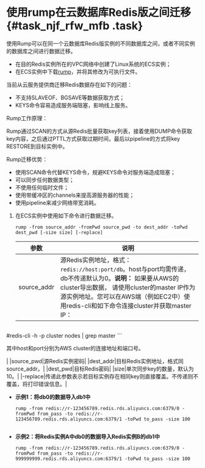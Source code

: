 # 使用rump在云数据库Redis版之间迁移 {#task_njf_rfw_mfb .task}

使用Rump可以在同一个云数据库Redis版实例的不同数据库之间，或者不同实例的数据库之间进行数据迁移。

-   在目的Redis实例所在的VPC网络中创建了Linux系统的ECS实例；
-   在ECS实例中下载[rump](http://docs-aliyun.cn-hangzhou.oss.aliyun-inc.com/assets/attach/94155/cn_zh/1554083314806/rump)，并将其修改为可执行文件。

当前从云服务提供商迁移Redis数据存在如下的问题：

-   不支持SLAVEOF、BGSAVE等数据获取方式；
-   KEYS命令容易造成服务端阻塞，影响线上服务。

Rump工作原理：

Rump通过SCAN的方式从源Redis批量获取key列表，接着使用DUMP命令获取key内容，之后通过PTTL方式获取过期时间，最后以pipeline的方式将key RESTORE到目标实例中。

Rump迁移优势：

-   使用SCAN命令代替KEYS命令，规避KEYS命令对服务端造成阻塞；
-   可以同步任何数据类型；
-   不使用任何临时文件；
-   使用带缓冲区的channels来提高源服务器的性能；
-   使用pipeline来减少网络带宽消耗。

1.  在ECS实例中使用如下命令进行数据迁移。 

    ```
    rump -from source_addr -fromPwd source_pwd -to dest_addr -toPwd dest_pwd [-size size] [-replace]
    ```

    |参数|说明|
    |--|--|
    |source\_addr|源Redis实例地址，格式：`redis://host:port/db`。host与port均需传递，db不传递默认为0。**说明：** 如果要从AWS的cluster导出数据， 请使用cluster的master IP作为源实例地址。您可以在AWS端（例如EC2中）使用redis-cli和如下命令连接cluster并获取master IP：

    ```
#redis-cli -h <host> -p <port> cluster nodes | grep master
    ```

其中host和port分别为AWS cluster的连接地址和端口号。

|
    |source\_pwd|源Redis实例密码|
    |dest\_addr|目标Redis实例地址，格式同source\_addr。|
    |dest\_pwd|目标Redis密码|
    |size|单次同步key的数量，默认为10。|
    |-replace|传递此参数表示若目标实例存在相同key则直接覆盖。不传递则不覆盖，将打印错误信息。|


-   **示例1：将db0的数据导入db1中**

    ```
    rump -from redis://r-123456789.redis.rds.aliyuncs.com:6379/0 -fromPwd from_pass -to redis://r-123456789.redis.rds.aliyuncs.com:6379/1 -toPwd to_pass -size 100 
    
    
    ```

-   **示例2：将Redis实例A中db0的数据导入Redis实例B的db1中**

    ```
    rump -from redis://r-123456789.redis.rds.aliyuncs.com:6379/0 -fromPwd from_pass -to redis://r-999999999.redis.rds.aliyuncs.com:6379/1 -toPwd to_pass -size 100 
    
    
    ```


